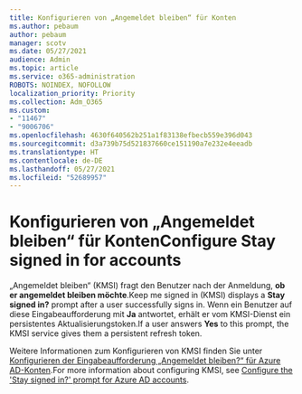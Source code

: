 ```yaml
---
title: Konfigurieren von „Angemeldet bleiben“ für Konten
ms.author: pebaum
author: pebaum
manager: scotv
ms.date: 05/27/2021
audience: Admin
ms.topic: article
ms.service: o365-administration
ROBOTS: NOINDEX, NOFOLLOW
localization_priority: Priority
ms.collection: Adm_O365
ms.custom:
- "11467"
- "9006706"
ms.openlocfilehash: 4630f640562b251a1f83138efbecb559e396d043
ms.sourcegitcommit: d3a739b75d521837660ce151190a7e232e4eeadb
ms.translationtype: HT
ms.contentlocale: de-DE
ms.lasthandoff: 05/27/2021
ms.locfileid: "52689957"
---
```

# <a name="configure-stay-signed-in-for-accounts"></a><span data-ttu-id="9b637-102">Konfigurieren von „Angemeldet bleiben“ für Konten</span><span class="sxs-lookup"><span data-stu-id="9b637-102">Configure Stay signed in for accounts</span></span>

<span data-ttu-id="9b637-103">„Angemeldet bleiben“ (KMSI) fragt den Benutzer nach der Anmeldung, **ob er angemeldet bleiben möchte**.</span><span class="sxs-lookup"><span data-stu-id="9b637-103">Keep me signed in (KMSI) displays a **Stay signed in?** prompt after a user successfully signs in.</span></span> <span data-ttu-id="9b637-104">Wenn ein Benutzer auf diese Eingabeaufforderung mit **Ja** antwortet, erhält er vom KMSI-Dienst ein persistentes Aktualisierungstoken.</span><span class="sxs-lookup"><span data-stu-id="9b637-104">If a user answers **Yes** to this prompt, the KMSI service gives them a persistent refresh token.</span></span> 

<span data-ttu-id="9b637-105">Weitere Informationen zum Konfigurieren von KMSI finden Sie unter [Konfigurieren der Eingabeaufforderung „Angemeldet bleiben?“ für Azure AD-Konten](/azure/active-directory/fundamentals/keep-me-signed-in).</span><span class="sxs-lookup"><span data-stu-id="9b637-105">For more information about configuring KMSI, see [Configure the 'Stay signed in?' prompt for Azure AD accounts](/azure/active-directory/fundamentals/keep-me-signed-in).</span></span>